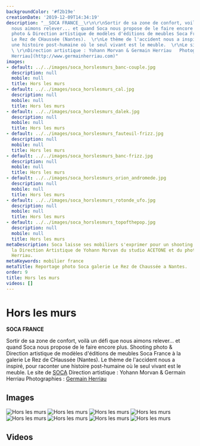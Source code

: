 ```yaml
---
backgroundColor: '#f2b19e'
creationDate: '2019-12-09T14:34:19'
description: "__SOCA FRANCE__\r\n\r\nSortir de sa zone de confort, voilà un défi que
  nous aimons relever... et quand Soca nous propose de le faire encore plus.  \r\nShooting
  photo & Direction artistique de modèles d'éditions de meubles Soca France à la galerie
  Le Rez de CHaussée (Nantes).  \r\nLe thème de l'accident nous a inspiré, pour raconter
  une histoire post-humaine où le seul vivant est le meuble.  \r\nLe site de [SOCA](http://www.soca.fr)
  \ \r\nDirection artistique : Yohann Morvan & Germain Herriau   Photographies : [Germain
  Herriau](http://www.germainherriau.com)"
images:
- default: ../../images/soca_horslesmurs_banc-couple.jpg
  description: null
  mobile: null
  title: Hors les murs
- default: ../../images/soca_horslesmurs_cal.jpg
  description: null
  mobile: null
  title: Hors les murs
- default: ../../images/soca_horslesmurs_dalek.jpg
  description: null
  mobile: null
  title: Hors les murs
- default: ../../images/soca_horslesmurs_fauteuil-frizz.jpg
  description: null
  mobile: null
  title: Hors les murs
- default: ../../images/soca_horslesmurs_banc-frizz.jpg
  description: null
  mobile: null
  title: Hors les murs
- default: ../../images/soca_horslesmurs_orion_andromede.jpg
  description: null
  mobile: null
  title: Hors les murs
- default: ../../images/soca_horslesmurs_rotonde_ufo.jpg
  description: null
  mobile: null
  title: Hors les murs
- default: ../../images/soca_horslesmurs_topofthepop.jpg
  description: null
  mobile: null
  title: Hors les murs
metaDescription: Soca laisse ses mobiliers s'exprimer pour un shooting photo sous
  la Direction Artistique de Yohann Morvan du studio ACETONE et du photographe Germain
  Herriau.
metaKeywords: mobilier france
metaTitle: Reportage photo Soca galerie Le Rez de Chaussée a Nantes.
order: 9
title: Hors les murs
videos: []
---
```


# Hors les murs

__SOCA FRANCE__

Sortir de sa zone de confort, voilà un défi que nous aimons relever... et quand Soca nous propose de le faire encore plus.
Shooting photo & Direction artistique de modèles d'éditions de meubles Soca France à la galerie Le Rez de CHaussée (Nantes).
Le thème de l'accident nous a inspiré, pour raconter une histoire post-humaine où le seul vivant est le meuble.
Le site de [SOCA](http://www.soca.fr)
Direction artistique : Yohann Morvan & Germain Herriau   Photographies : [Germain Herriau](http://www.germainherriau.com)

## Images

![Hors les murs](../../images/soca_horslesmurs_banc-couple.jpg)
![Hors les murs](../../images/soca_horslesmurs_cal.jpg)
![Hors les murs](../../images/soca_horslesmurs_dalek.jpg)
![Hors les murs](../../images/soca_horslesmurs_fauteuil-frizz.jpg)
![Hors les murs](../../images/soca_horslesmurs_banc-frizz.jpg)
![Hors les murs](../../images/soca_horslesmurs_orion_andromede.jpg)
![Hors les murs](../../images/soca_horslesmurs_rotonde_ufo.jpg)
![Hors les murs](../../images/soca_horslesmurs_topofthepop.jpg)

## Videos

